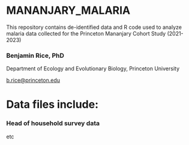 # MANANJARY_MALARIA

This repository contains de-identified data and R code used to analyze malaria data collected for the Princeton Mananjary Cohort Study (2021-2023)

### Benjamin Rice, PhD
Department of Ecology and Evolutionary Biology, Princeton University

b.rice@princeton.edu

# Data files include:

### Head of household survey data

etc
